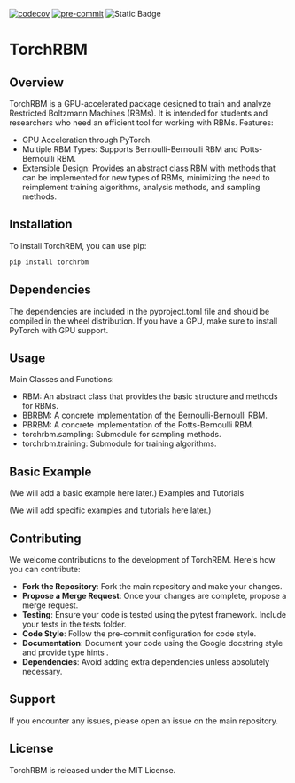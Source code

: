 [![codecov](https://codecov.io/gh/DsysDML/test_rbm_workflows/graph/badge.svg?token=QS0Q8BJO09)](https://codecov.io/gh/DsysDML/test_rbm_workflows) 
[![pre-commit](https://img.shields.io/badge/pre--commit-enabled-brightgreen?logo=pre-commit&logoColor=white)](https://github.com/pre-commit/pre-commit)
![Static Badge](https://img.shields.io/badge/python-3.11%20%7C%203.12%20%7C%203.13-green)


# TorchRBM

## Overview

TorchRBM is a GPU-accelerated package designed to train and analyze Restricted Boltzmann Machines (RBMs). It is intended for students and researchers who need an efficient tool for working with RBMs.
Features:

 - GPU Acceleration through PyTorch.
 - Multiple RBM Types: Supports Bernoulli-Bernoulli RBM and Potts-Bernoulli RBM.
 - Extensible Design: Provides an abstract class RBM with methods that can be implemented for new types of RBMs, minimizing the need to reimplement training algorithms, analysis methods, and sampling methods.

## Installation

To install TorchRBM, you can use pip:

```bash
pip install torchrbm
```

## Dependencies

The dependencies are included in the pyproject.toml file and should be compiled in the wheel distribution. If you have a GPU, make sure to install PyTorch with GPU support.

## Usage

Main Classes and Functions:
 - RBM: An abstract class that provides the basic structure and methods for RBMs.
 - BBRBM: A concrete implementation of the Bernoulli-Bernoulli RBM.
 - PBRBM: A concrete implementation of the Potts-Bernoulli RBM.
 - torchrbm.sampling: Submodule for sampling methods.
 - torchrbm.training: Submodule for training algorithms.

## Basic Example

(We will add a basic example here later.)
Examples and Tutorials

(We will add specific examples and tutorials here later.)
## Contributing

We welcome contributions to the development of TorchRBM. Here's how you can contribute:

 - **Fork the Repository**: Fork the main repository and make your changes.
 - **Propose a Merge Request**: Once your changes are complete, propose a merge request.
 - **Testing**: Ensure your code is tested using the pytest framework. Include your tests in the tests folder.
 - **Code Style**: Follow the pre-commit configuration for code style.
 - **Documentation**: Document your code using the Google docstring style and provide type hints .
 - **Dependencies**: Avoid adding extra dependencies unless absolutely necessary.

## Support

If you encounter any issues, please open an issue on the main repository.

## License
TorchRBM is released under the MIT License.